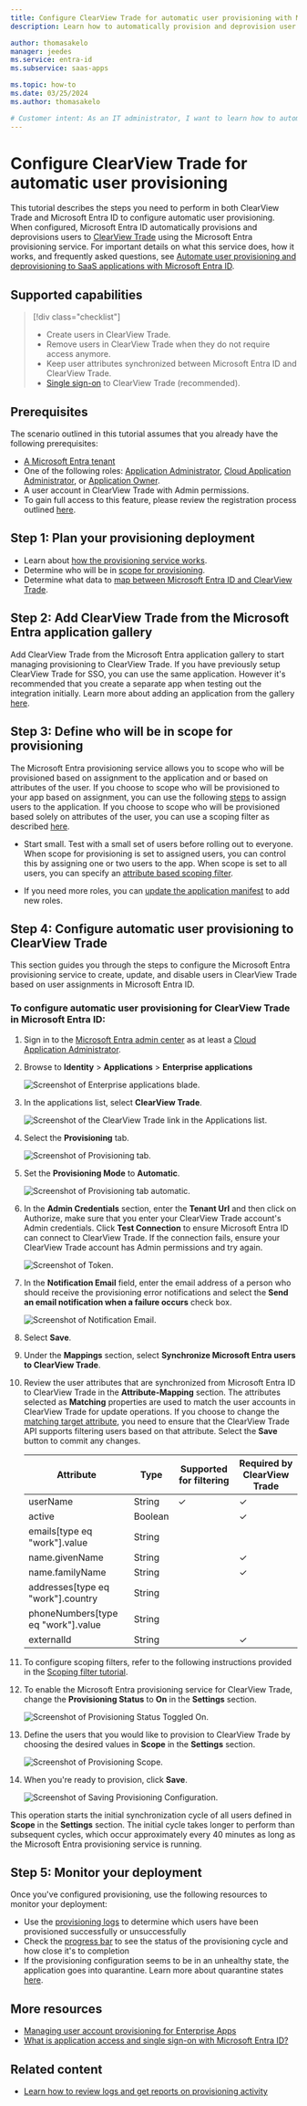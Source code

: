 ```yaml
---
title: Configure ClearView Trade for automatic user provisioning with Microsoft Entra ID
description: Learn how to automatically provision and deprovision user accounts from Microsoft Entra ID to ClearView Trade.

author: thomasakelo
manager: jeedes
ms.service: entra-id
ms.subservice: saas-apps

ms.topic: how-to
ms.date: 03/25/2024
ms.author: thomasakelo

# Customer intent: As an IT administrator, I want to learn how to automatically provision and deprovision user accounts from Microsoft Entra ID to ClearView Trade so that I can streamline the user management process and ensure that users have the appropriate access to ClearView Trade.
---
```


# Configure ClearView Trade for automatic user provisioning

This tutorial describes the steps you need to perform in both ClearView Trade and Microsoft Entra ID to configure automatic user provisioning. When configured, Microsoft Entra ID automatically provisions and deprovisions users to [ClearView Trade](https://gateway.clearviewtrade.com) using the Microsoft Entra provisioning service. For important details on what this service does, how it works, and frequently asked questions, see [Automate user provisioning and deprovisioning to SaaS applications with Microsoft Entra ID](~/identity/app-provisioning/user-provisioning.md). 


## Supported capabilities
> [!div class="checklist"]
> * Create users in ClearView Trade.
> * Remove users in ClearView Trade when they do not require access anymore.
> * Keep user attributes synchronized between Microsoft Entra ID and ClearView Trade.
> * [Single sign-on](~/identity/enterprise-apps/add-application-portal-setup-oidc-sso.md) to ClearView Trade (recommended).

## Prerequisites

The scenario outlined in this tutorial assumes that you already have the following prerequisites:

* [A Microsoft Entra tenant](~/identity-platform/quickstart-create-new-tenant.md) 
* One of the following roles: [Application Administrator](/entra/identity/role-based-access-control/permissions-reference#application-administrator), [Cloud Application Administrator](/entra/identity/role-based-access-control/permissions-reference#cloud-application-administrator), or [Application Owner](/entra/fundamentals/users-default-permissions#owned-enterprise-applications).
* A user account in ClearView Trade with Admin permissions.
* To gain full access to this feature, please review the registration process outlined [here](https://clearviewtrade.com/en/single-sign-on-and-scim/).


## Step 1: Plan your provisioning deployment
* Learn about [how the provisioning service works](~/identity/app-provisioning/user-provisioning.md).
* Determine who will be in [scope for provisioning](~/identity/app-provisioning/define-conditional-rules-for-provisioning-user-accounts.md).
* Determine what data to [map between Microsoft Entra ID and ClearView Trade](~/identity/app-provisioning/customize-application-attributes.md).

## Step 2: Add ClearView Trade from the Microsoft Entra application gallery

Add ClearView Trade from the Microsoft Entra application gallery to start managing provisioning to ClearView Trade. If you have previously setup ClearView Trade for SSO, you can use the same application. However it's recommended that you create a separate app when testing out the integration initially. Learn more about adding an application from the gallery [here](~/identity/enterprise-apps/add-application-portal.md). 

## Step 3: Define who will be in scope for provisioning 

The Microsoft Entra provisioning service allows you to scope who will be provisioned based on assignment to the application and or based on attributes of the user. If you choose to scope who will be provisioned to your app based on assignment, you can use the following [steps](~/identity/enterprise-apps/assign-user-or-group-access-portal.md) to assign users to the application. If you choose to scope who will be provisioned based solely on attributes of the user, you can use a scoping filter as described [here](~/identity/app-provisioning/define-conditional-rules-for-provisioning-user-accounts.md). 

* Start small. Test with a small set of users before rolling out to everyone. When scope for provisioning is set to assigned users, you can control this by assigning one or two users to the app. When scope is set to all users, you can specify an [attribute based scoping filter](~/identity/app-provisioning/define-conditional-rules-for-provisioning-user-accounts.md).

* If you need more roles, you can [update the application manifest](~/identity-platform/howto-add-app-roles-in-apps.md) to add new roles.


## Step 4: Configure automatic user provisioning to ClearView Trade 

This section guides you through the steps to configure the Microsoft Entra provisioning service to create, update, and disable users in ClearView Trade based on user assignments in Microsoft Entra ID.

<a name='to-configure-automatic-user-provisioning-for-ClearView Trade-in-azure-ad'></a>

### To configure automatic user provisioning for ClearView Trade in Microsoft Entra ID:

1. Sign in to the [Microsoft Entra admin center](https://entra.microsoft.com) as at least a [Cloud Application Administrator](~/identity/role-based-access-control/permissions-reference.md#cloud-application-administrator).
1. Browse to **Identity** > **Applications** > **Enterprise applications**

	![Screenshot of Enterprise applications blade.](common/enterprise-applications.png)

1. In the applications list, select **ClearView Trade**.

	![Screenshot of the ClearView Trade link in the Applications list.](common/all-applications.png)

1. Select the **Provisioning** tab.

	![Screenshot of Provisioning tab.](common/provisioning.png)

1. Set the **Provisioning Mode** to **Automatic**.

	![Screenshot of Provisioning tab automatic.](common/provisioning-automatic.png)

1. In the **Admin Credentials** section, enter the **Tenant Url** and then click on Authorize, make sure that you enter your ClearView Trade account's Admin credentials. Click **Test Connection** to ensure Microsoft Entra ID can connect to ClearView Trade. If the connection fails, ensure your ClearView Trade account has Admin permissions and try again.

 	![Screenshot of Token.](common/provisioning-testconnection-tenanturltoken.png)

1. In the **Notification Email** field, enter the email address of a person who should receive the provisioning error notifications and select the **Send an email notification when a failure occurs** check box.

	![Screenshot of Notification Email.](common/provisioning-notification-email.png)

1. Select **Save**.

1. Under the **Mappings** section, select **Synchronize Microsoft Entra users to ClearView Trade**.

1. Review the user attributes that are synchronized from Microsoft Entra ID to ClearView Trade in the **Attribute-Mapping** section. The attributes selected as **Matching** properties are used to match the user accounts in ClearView Trade for update operations. If you choose to change the [matching target attribute](~/identity/app-provisioning/customize-application-attributes.md), you need to ensure that the ClearView Trade API supports filtering users based on that attribute. Select the **Save** button to commit any changes.

      |Attribute|Type|Supported for filtering|Required by ClearView Trade|
      |---|---|---|---|
      |userName|String|&check;|&check;
      |active|Boolean||&check;
      |emails[type eq "work"].value|String||
      |name.givenName|String||&check;
      |name.familyName|String||&check;
      |addresses[type eq "work"].country|String||
      |phoneNumbers[type eq "work"].value|String||
      |externalId|String||&check;

1. To configure scoping filters, refer to the following instructions provided in the [Scoping filter tutorial](~/identity/app-provisioning/define-conditional-rules-for-provisioning-user-accounts.md).

1. To enable the Microsoft Entra provisioning service for ClearView Trade, change the **Provisioning Status** to **On** in the **Settings** section.

	![Screenshot of Provisioning Status Toggled On.](common/provisioning-toggle-on.png)

1. Define the users that you would like to provision to ClearView Trade by choosing the desired values in **Scope** in the **Settings** section.

	![Screenshot of Provisioning Scope.](common/provisioning-scope.png)

1. When you're ready to provision, click **Save**.

	![Screenshot of Saving Provisioning Configuration.](common/provisioning-configuration-save.png)

This operation starts the initial synchronization cycle of all users defined in **Scope** in the **Settings** section. The initial cycle takes longer to perform than subsequent cycles, which occur approximately every 40 minutes as long as the Microsoft Entra provisioning service is running. 

## Step 5: Monitor your deployment
Once you've configured provisioning, use the following resources to monitor your deployment:

* Use the [provisioning logs](~/identity/monitoring-health/concept-provisioning-logs.md) to determine which users have been provisioned successfully or unsuccessfully
* Check the [progress bar](~/identity/app-provisioning/application-provisioning-when-will-provisioning-finish-specific-user.md) to see the status of the provisioning cycle and how close it's to completion
* If the provisioning configuration seems to be in an unhealthy state, the application goes into quarantine. Learn more about quarantine states [here](~/identity/app-provisioning/application-provisioning-quarantine-status.md).

## More resources

* [Managing user account provisioning for Enterprise Apps](~/identity/app-provisioning/configure-automatic-user-provisioning-portal.md)
* [What is application access and single sign-on with Microsoft Entra ID?](~/identity/enterprise-apps/what-is-single-sign-on.md)

## Related content

* [Learn how to review logs and get reports on provisioning activity](~/identity/app-provisioning/check-status-user-account-provisioning.md)
